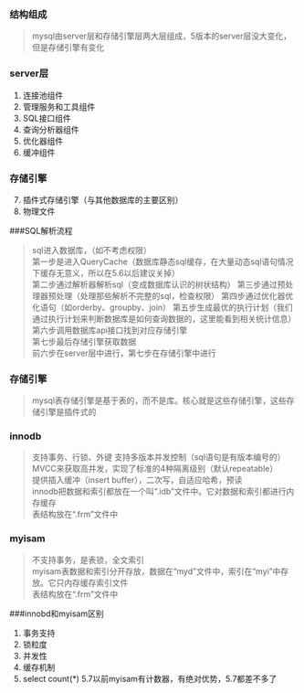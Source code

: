 ### 结构组成
> mysql由server层和存储引擎层两大层组成，5版本的server层没大变化，但是存储引擎有变化

### server层
1. 连接池组件
2. 管理服务和工具组件
3. SQL接口组件
4. 查询分析器组件
5. 优化器组件
6. 缓冲组件

### 存储引擎
7. 插件式存储引擎（与其他数据库的主要区别）
8. 物理文件

###SQL解析流程
> sql进入数据库，（如不考虑权限）  
> 第一步是进入QueryCache（数据库静态sql缓存，在大量动态sql语句情况下缓存无意义，所以在5.6以后建议关掉）  
> 第二步通过解析器解析sql（变成数据库认识的树状结构） 
> 第三步通过预处理器预处理（处理那些解析不完整的sql，检查权限） 
> 第四步通过优化器优化语句（如orderby、groupby、join） 
> 第五步生成最优的执行计划（我们通过执行计划来判断数据库是如何查询数据的，这里能看到相关统计信息） 
> 第六步调用数据库api接口找到对应存储引擎  
> 第七步最后存储引擎获取数据  
> 前六步在server层中进行，第七步在存储引擎中进行  

### 存储引擎
> mysql表存储引擎是基于表的，而不是库。核心就是这些存储引擎，这些存储引擎是插件式的

### innodb
> 支持事务、行锁、外键 
> 支持多版本并发控制（sql语句是有版本编号的）MVCC来获取高并发，实现了标准的4种隔离级别（默认repeatable）  
> 提供插入缓冲（insert buffer），二次写，自适应哈希，预读  
> innodb把数据和索引都放在一个叫“.idb”文件中。它对数据和索引都进行内存缓存  
> 表结构放在“.frm”文件中

### myisam
> 不支持事务，是表锁，全文索引  
> myisam表数据和索引分开存放，数据在“myd”文件中，索引在“myi”中存放。它只内存缓存索引文件  
> 表结构放在“.frm”文件中

###innobd和myisam区别
1. 事务支持
2. 锁粒度
3. 并发性
4. 缓存机制
5. select count(*) 5.7以前myisam有计数器，有绝对优势，5.7都差不多了






